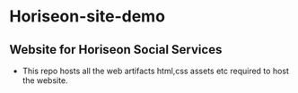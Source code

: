 # Horiseon-site-demo

## Website for Horiseon Social Services


* This repo hosts all the web artifacts html,css assets etc required to host the website.
